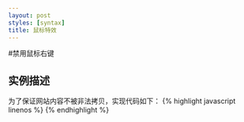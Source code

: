 ```yaml
---
layout: post
styles: [syntax]
title: 鼠标特效
---
```


#禁用鼠标右键
<h2>实例描述</h2>
为了保证网站内容不被非法拷贝，实现代码如下：
{% highlight javascript linenos %}
<script language="javascript">
  function click()
  {
    if(event.button == 2)
    {
     	alert('禁止右键');
    }
  }
  document.onmousedown=click;
</script>
{% endhighlight %}
